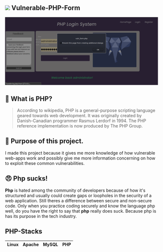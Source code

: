 ## <img src="https://camo.githubusercontent.com/2badf7d76ce3d128c84cbc1f96709ab9ff04aaf9c387bbd26b3e8646df995ec7/68747470733a2f2f696d672e69636f6e73382e636f6d2f636f6c6f722f34382f3030303030302f7068702e706e67"> Vulnerable-PHP-Form

<img src="vuln_form.png" width=800px>

## 🐘 What is PHP?
> According to wikipedia, PHP is a general-purpose scripting language geared towards web development. It was originally created by Danish-Canadian programmer Rasmus Lerdorf in 1994. The PHP reference implementation is now produced by The PHP Group.

## 👷 Purpose of this project.
I made this project because it gives me more knowledge of how vulnerable web-apps work and possibly give me more information concerning on how to exploit these common vulnerabilities.

## 😠 Php sucks!
**Php** is hated among the community of developers because of how it's structured and usually could create gaps or loopholes in the security of a web application.
Still theres a difference between secure and non-secure code. Only when you practice coding securely and know the language php well, do you have the right to say that **php** really does suck. Because php is has its purpose in the tech industry.

## PHP-Stacks
| Linux  | Apache |  MySQL | PHP |
|---|---|---|---|

